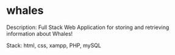 # whales
Description:
  Full Stack Web Application for storing and retrieving information about Whales!
  
 Stack: html, css, xampp, PHP, mySQL
 
 
